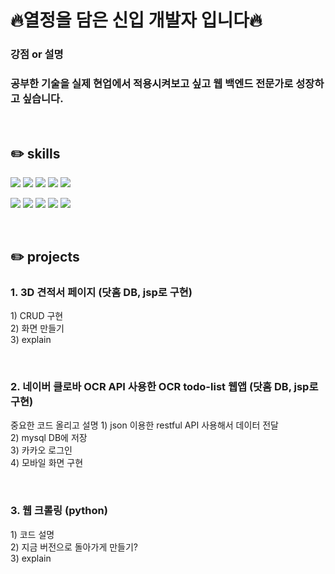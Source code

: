 <h1>🔥열정을 담은 신입 개발자 입니다🔥</h1>

<h3>강점 or 설명</h3>
<h3>공부한 기술을 실제 현업에서 적용시켜보고 싶고 웹 백엔드 전문가로 성장하고 싶습니다.</h3>

<br>

<h2>✏️ skills</h2>
<div height="30px"></div>
<code><img src="https://img.shields.io/badge/JAVA-007396?style=flat&logo=JAVA&logoColor=white"/></code>
<code><img src="https://img.shields.io/badge/Python-3776AB?style=flat&logo=Python&logoColor=white"/></code>
<code><img src="https://img.shields.io/badge/HTML5-E34F26?style=flat&logo=HTML5&logoColor=white"/></code>
<code><img src="https://img.shields.io/badge/CSS3-1572B6?style=flat&logo=CSS3&logoColor=white"/></code>
<code><img src="https://img.shields.io/badge/JavaScript-F7DF1E?style=flat&logo=JavaScript&logoColor=white"/></code>

<code><img src="https://img.shields.io/badge/JSON-000000?style=flat&logo=JSON&logoColor=white"/></code>
<code><img src="https://img.shields.io/badge/RestfulAPI-ff8b00?style=flat&logo=RestfulAPI&logoColor=white"/></code>
<code><img src="https://img.shields.io/badge/MariaDB-003545?style=flat&logo=MariaDB&logoColor=white"/></code>
<code><img src="https://img.shields.io/badge/MySQL-4479A1?style=flat&logo=MySQL&logoColor=white"/></code>
<code><img src="https://img.shields.io/badge/Oracle-F80000?style=flat&logo=Oracle&logoColor=white"/></code>

<br>

<h2>✏️ projects</h2>
<h3>1. 3D 견적서 페이지 (닷홈 DB, jsp로 구현)</h3>
<p>
  1) CRUD 구현 <br>
  2) 화면 만들기 <br>
  3) explain <br>
</p>
<br>

<h3>2. 네이버 클로바 OCR API 사용한 OCR todo-list 웹앱 (닷홈 DB, jsp로 구현)</h3>
<p>
  중요한 코드 올리고 설명
  1) json 이용한 restful API 사용해서 데이터 전달 <br>
  2) mysql DB에 저장 <br>
  3) 카카오 로그인 <br>
  4) 모바일 화면 구현<br>
</p>
<br>

<h3>3. 웹 크롤링 (python)</h3>
<p>
  1) 코드 설명 <br>
  2) 지금 버전으로 돌아가게 만들기? <br>
  3) explain <br>
</p>
<br>
